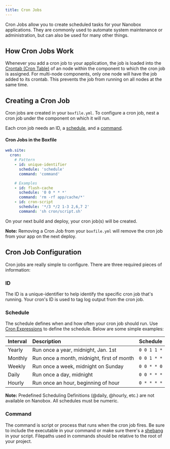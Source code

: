 ```yaml
---
title: Cron Jobs
---
```


Cron Jobs allow you to create scheduled tasks for your Nanobox applications. They are commonly used to automate system maintenance or administration, but can also be used for many other things.

## How Cron Jobs Work

Whenever you add a cron job to your application, the job is loaded into the [Crontab (Cron Table)](http://www.adminschoice.com/crontab-quick-reference) of an node within the component to which the cron job is assigned. For multi-node components, only one node will have the job added to its crontab. This prevents the job from running on all nodes at the same time.

## Creating a Cron Job

Cron jobs are created in your `boxfile.yml`. To configure a cron job, nest a cron job under the component on which it will run.

Each cron job needs an ID, a [schedule](#schedule), and a [command](#command).

#### Cron Jobs in the Boxfile
```yaml
web.site:
  cron:
    # Pattern
    - id: unique-identifier
      schedule: 'schedule'
      command: 'command'

    # Examples
    - id: flush-cache
      schedule: '0 0 * * *'
      command: 'rm -rf app/cache/*'
    - id: cron-script
      schedule: '*/3 */2 1-3 2,6,7 2'
      command: 'sh cron/script.sh'
```

On your next build and deploy, your cron job(s) will be created.

**Note:** Removing a Cron Job from your `boxfile.yml` will remove the cron job from your app on the next deploy.

## Cron Job Configuration
Cron jobs are really simple to configure. There are three required pieces of information:

### ID
The ID is a unique-identifier to help identify the specific cron job that's running. Your cron's ID is used to tag log output from the cron job.

### Schedule
The schedule defines when and how often your cron job should run. Use [Cron Expressions](http://en.wikipedia.org/wiki/Cron#Configuration_file) to define the schedule. Below are some simple examples:

| Interval | Description                                | Schedule    |
|:---------|:-------------------------------------------|:------------|
| Yearly   | Run once a year, midnight, Jan. 1st        | `0 0 1 1 *` |
| Monthly  | Run once a month, midnight, first of month | `0 0 1 * *` |
| Weekly   | Run once a week, midnight on Sunday        | `0 0 * * 0` |
| Daily    | Run once a day, midnight                   | `0 0 * * *` |
| Hourly   | Run once an hour, beginning of hour        | `0 * * * *` |

**Note:** Predefined Scheduling Definitions (@daily, @hourly, etc.) are not available on Nanobox. All schedules must be numeric.

### Command
The command is script or process that runs when the cron job fires. Be sure to include the executable in your command or make sure there's a [shebang](http://en.wikipedia.org/wiki/Shebang_(Unix)) in your script. Filepaths used in commands should be relative to the root of your project.
